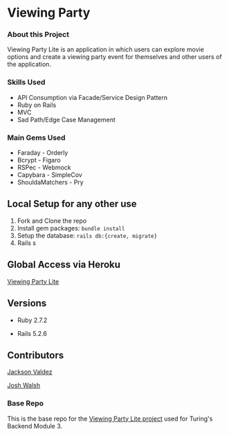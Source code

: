 # Viewing Party


### About this Project

Viewing Party Lite is an application in which users can explore movie options and create a viewing party event for themselves and other users of the application.

### Skills Used
- API Consumption via Facade/Service Design Pattern
- Ruby on Rails
- MVC
- Sad Path/Edge Case Management

### Main Gems Used
- Faraday         - Orderly
- Bcrypt          - Figaro
- RSPec           - Webmock
- Capybara        - SimpleCov
- ShouldaMatchers - Pry


## Local Setup for any other use

1. Fork and Clone the repo
2. Install gem packages: `bundle install`
3. Setup the database: `rails db:{create, migrate}`
4. Rails s

## Global Access via Heroku

[Viewing Party Lite](https://module-3-project-1.herokuapp.com/)

## Versions

- Ruby 2.7.2

- Rails 5.2.6

## Contributors

[Jackson Valdez](https://github.com/jacksonvaldez)

[Josh Walsh](https://github.com/jaw772)


### Base Repo
This is the base repo for the [Viewing Party Lite project](https://backend.turing.io/module3/projects/viewing_party_lite) used for Turing's Backend Module 3.
